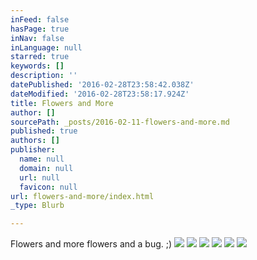 ```yaml
---
inFeed: false
hasPage: true
inNav: false
inLanguage: null
starred: true
keywords: []
description: ''
datePublished: '2016-02-28T23:58:42.038Z'
dateModified: '2016-02-28T23:58:17.924Z'
title: Flowers and More
author: []
sourcePath: _posts/2016-02-11-flowers-and-more.md
published: true
authors: []
publisher:
  name: null
  domain: null
  url: null
  favicon: null
url: flowers-and-more/index.html
_type: Blurb

---
```

Flowers and more flowers and a bug. ;)
![](https://s3-us-west-2.amazonaws.com/the-grid-img/p/709f2f5364631b862a5a8e1a3b47947b731db224.jpg)
![](https://s3-us-west-2.amazonaws.com/the-grid-img/p/39d33cdda4ad2e3996e13c35f04a79af31aab98c.jpg)
![](https://s3-us-west-2.amazonaws.com/the-grid-img/p/031fe81ce15503dd5dee8d29421bb22e13b94666.jpg)
![](https://s3-us-west-2.amazonaws.com/the-grid-img/p/a610e1c8de32cc76844dfe7fe4bb4c21b035ce71.jpg)
![](https://s3-us-west-2.amazonaws.com/the-grid-img/p/0f1c3b55a1802b8d4f36bb4831132d291f888eb4.jpg)
![](https://s3-us-west-2.amazonaws.com/the-grid-img/p/86ac5d9648d476294de3734cfd81c1db2bccd753.jpg)